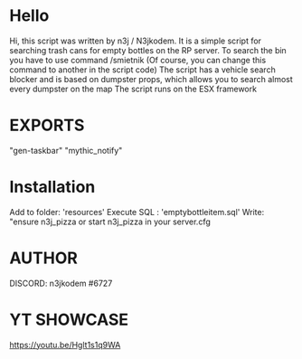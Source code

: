 # Hello

Hi, this script was written by n3j / N3jkodem. 
It is a simple script for searching trash cans for empty bottles on the RP server. 
To search the bin you have to use  command /smietnik (Of course, you can change this command to another in the script code)
The script has a vehicle search blocker and is based on dumpster props, which allows you to search almost every dumpster on the map
The script runs on the ESX framework





# EXPORTS 
"gen-taskbar"
"mythic_notify"


# Installation
Add to folder: 'resources'
Execute SQL : 'emptybottleitem.sql'
Write: "ensure n3j_pizza or start n3j_pizza in your server.cfg


# AUTHOR

DISCORD: n3jkodem #6727

# YT SHOWCASE
https://youtu.be/Hglt1s1q9WA
